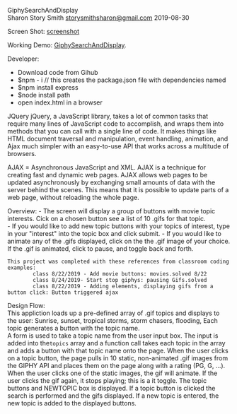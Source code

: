 GiphySearchAndDisplay   
Sharon Story Smith  storysmithsharon@gmail.com
2019-08-30   

Screen Shot: [screenshot](screenshot.jpg)

Working Demo:  [GiphySearchAndDisplay](https://sstorysmith.github.io/GiphySearchandDisplay/).

Developer:    
  - Download code from Gihub   
  - $npm - i   // this creates the package.json file with dependencies named
  - $npm install express 
  - $node install path 
  - open index.html in a browser



JQuery
jQuery, a JavaScript library, takes a lot of common tasks that require many lines of JavaScript code to accomplish, and wraps them into methods that you can call with a single line of code.
It makes things like HTML document traversal and manipulation, event handling, animation, and Ajax much simpler with an easy-to-use API that works across a multitude of browsers.

AJAX = Asynchronous JavaScript and XML. AJAX is a technique for creating fast and dynamic web pages. AJAX allows web pages to be updated asynchronously by exchanging small amounts of data with the server behind the scenes. This means that it is possible to update parts of a web page, without reloading the whole page.


Overview:
    - The screen will display a group of buttons with movie topic interests. Cick on a chosen button see a list of 10 .gifs for that topic.   
    - If you would like to add new topic buttons with your topics of interest, type in your "interest" into the topic box and click submit. 
    - If you would like to animate any of the .gifs displayed, click on the the .gif image of your choice. If the .gif is animated, click to pause, and toggle back and forth.  



    This project was completed with these references from classroom coding examples:
            class 8/22/2019 - Add movie buttons: movies.solved 8/22
            class 8/24/2019- Start stop giphys: pausing Gifs.solved 
            class 8/22/2019 - Adding elements, displaying gifs from a button click: Button triggered ajax  

Design Flow:  
    This appliction loads up a pre-defined array of .gif topics and displays to the user: 
                   Sunrise, sunset, tropical storms, storm chasers, flooding, 
    Each topic generates a button with the topic name.  
    A form is used to take a topic name from the user input box. The input is added
        into the`topics` array and a function call takes each topic in the array and adds
        a button with that topic name onto the page.
    When the user clicks on a topic button, the page pulls in 10 static, non-animated .gif images 
        from the GIPHY API and places them on the page along with a  rating (PG, G, ...).
    When the user clicks one of the static images, the gif will animate. If the user
         clicks the gif again, it stops playing; this is a it toggle.
    The topic buttons and NEWTOPIC box is displayed.
    If a topic button is clicked the search is performed and the gifs displayed.
    If a new topic is entered, the new topic is added to the displayed buttons.





